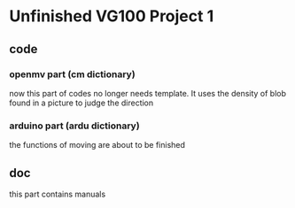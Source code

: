 # Unfinished VG100 Project 1

## code
### openmv part (cm dictionary)
now this part of codes no longer needs template. It uses the density of blob found in a picture to judge the direction

### arduino part (ardu dictionary)
the functions of moving are about to be finished

## doc
this part contains manuals